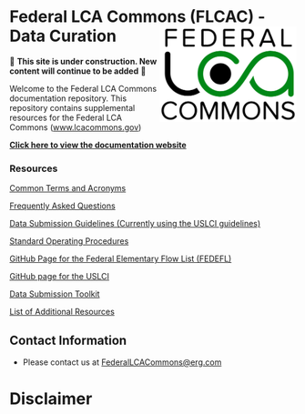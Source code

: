# Federal LCA Commons (FLCAC) - Data Curation  <img src="img/lca_logo.png" align="right" width="240" />

🚧 **This site is under construction. New content will continue to be added** 🚧

Welcome to the Federal LCA Commons documentation repository.
This repository contains supplemental resources for the Federal LCA Commons (www.lcacommons.gov)

[**Click here to view the documentation website**]()

### Resources
[Common Terms and Acronyms](docs/CommonTermAcronyms.md)

[Frequently Asked Questions](docs/FAQ.md)

[Data Submission Guidelines (Currently using the USLCI guidelines)](https://github.com/FLCAC-admin/uslci-content/blob/dev/docs/submission_handbook/02-how-to-publish-in-the-uslci.md)

[Standard Operating Procedures]()

[GitHub Page for the Federal Elementary Flow List (FEDEFL)](https://github.com/USEPA/fedelemflowlist)

[GitHub page for the USLCI](https://github.com/FLCAC-admin/uslci-content)

[Data Submission Toolkit](https://github.com/FLCAC-admin/FLCAC-Curation/blob/main/docs/DataSubmissionToolkit.md)

[List of Additional Resources](docs/OtherResources.md)




## Contact Information
* Please contact us at FederalLCACommons@erg.com


# Disclaimer
